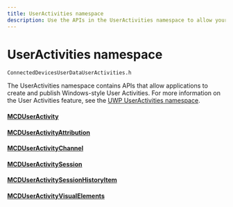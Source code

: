 ```yaml
---
title: UserActivities namespace
description: Use the APIs in the UserActivities namespace to allow your application to create and publish Windows-style User Activities. 
---
```


# UserActivities namespace

```
ConnectedDevicesUserDataUserActivities.h
```

The UserActivities namespace contains APIs that allow applications to create and publish Windows-style User Activities. For more information on the User Activities feature, see the [UWP UserActivities namespace](https://docs.microsoft.com/uwp/api/windows.applicationmodel.useractivities).

#### [MCDUserActivity](MCDUserActivity.md)
#### [MCDUserActivityAttribution](MCDUserActivityAttribution.md)
#### [MCDUserActivityChannel](MCDUserActivityChannel.md)
#### [MCDUserActivitySession](MCDUserActivitySession.md)
#### [MCDUserActivitySessionHistoryItem](MCDUserActivitySessionHistoryItem.md)
#### [MCDUserActivityVisualElements](MCDUserActivityVisualElements.md)